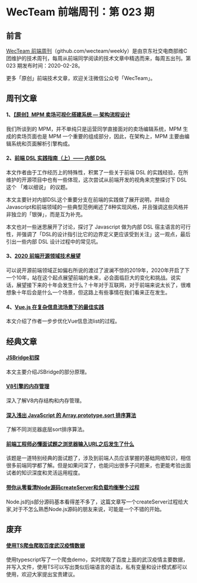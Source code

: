 
# WecTeam 前端周刊：第 023 期

## 前言

[WecTeam 前端周刊](https://github.com/wecteam/weekly)（github.com/wecteam/weekly）是由京东社交电商部维C团维护的技术周刊，每周从前端同学阅读的技术文章中精选而来，每周五出刊。第 023 期发布时间：2020-02-28。

更多「原创」前端技术文章，欢迎关注微信公众号「WecTeam」。

## 周刊文章

#### 1、[【原创】MPM 卖场可视化搭建系统 — 架构流程设计](https://mp.weixin.qq.com/s/w3sT_K4NOfoTYcdkXu6_OA)

我们所谈到的 MPM，并不单纯只是运营同学直接面对的卖场编辑系统，MPM 生成的卖场页面也是 MPM 一个重要的组成部分，因此，在架构上，MPM 主要由编辑系统和页面解析引擎构成。

#### 2、[前端 DSL 实践指南（上）—— 内部 DSL](https://juejin.im/post/5e4ddf38e51d4526f23a19e1)

本文作者由于工作经历上的特殊性，积累了一些关于前端 DSL 的实践经验，在所维护的开源项目中也有一些体现，这次尝试从前端开发的视角来完整探讨下 DSL 这个 「难以细说」 的议题。

本文主要针对内部DSL这个重要分支在前端的实践做了展开说明，并结合Javascript和前端领域的一些典型范例阐述了8种实现风格，并且强调这些风格并非独立的「银弹」，而是互为补充。

本文也对一些迷思展开了讨论，探讨了 Javascript 做为内部 DSL 宿主语言的可行性，并强调了「DSL的设计指引比它的边界定义更应该受到关注」这一观点，最后引出一些内部 DSL 设计过程中的常见坑。


#### 3、[2020 前端开源领域技术展望](https://mp.weixin.qq.com/s/yMg3kpmDaUL-p8iuhbo86Q)

可以说开源前端领域正如偏右所说的渡过了波澜不惊的2019年，2020年开启了下一个10年，站在这个起点展望前端的未来，必会面临巨大的变化和挑战。说实话，展望接下来的十年会发生什么？十年对于互联网，对于前端来说太长了，很难想象十年后会是什么一个场景，但这路上有些事情在我们看来正在发生。

#### 4、[Vue.js 在复杂信息流场景下的最佳实践](https://zhuanlan.zhihu.com/p/76754101)

本文介绍了作者一步步优化Vue信息流list的过程。

## 经典文章

#### [JSBridge初探](https://segmentfault.com/a/1190000021818496)

本文主要介绍JSBridge的部分原理。

#### [V8引擎的内存管理](https://segmentfault.com/a/1190000021779743)

深入了解V8内存结构和内存管理。


#### [深入浅出 JavaScript 的 Array.prototype.sort 排序算法](https://segmentfault.com/a/1190000010648740)

了解不同浏览器底层sort排序算法。

#### [前端工程师必懂面试题之浏览器输入URL之后发生了什么](https://segmentfault.com/a/1190000021756651)

该题是一道特别经典的面试题了，涉及到前端人员应该掌握的基础网络知识，相信很多前端同学都了解。但是如果问深了，也能问出很多子问题来，也更能考验出面试者的知识深度和灵活运用程度。

#### [带你从零看清Node源码createServer和负载均衡整个过程](https://segmentfault.com/a/1190000021765068)

Node.js的js部分源码基本看得差不多了，这篇文章写一个createServer过程给大家,对于不怎么熟悉Node.js源码的朋友来说，可能是一个不错的开始。


## 废弃


#### [使用TS爬虫爬取百度武汉疫情数据](https://segmentfault.com/a/1190000021834216)

使用typescript写了一个爬虫demo，实时爬取了百度上面的武汉疫情主要数据，并写入文件，使用TS可以写出类似后端语言的语法，私有变量和设计模式都可以使用，欢迎大家提出宝贵建议。





